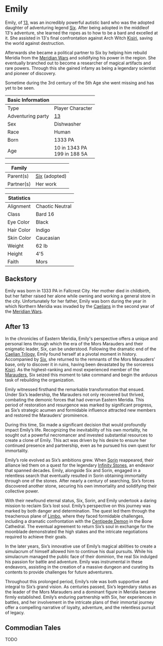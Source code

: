 # Emily

Emily, of [13](13.md), was an incredibly powerful autistic bard who was the adopted daughter of adventuring legend [Six](six.md). After being adopted in the middleof 13's adventure, she learned the ropes as to how to be a bard and excelled at it. She assisted in 13's final confrontation against Arch Witch [Kisiri](../kisiri.md), saving the world against destruction.

Afterwards she became a political partner to Six by helping him rebuild Meridia from the [Meridian Wars](../../Events/meridian_wars.md) and solidifying his power in the region. She eventually branched out to become a researcher of magical artifacts and rare powers. Through this she gained infamy as being a legendary scientist and pioneer of discovery.

Sometime during the 3rd century of the 5th Age she went missing and has yet to be seen.

| Basic Information | |
| - | - |
| Type | Player Character |
| Adventuring party | [13](13.md) |
| Sex | Dishwasher |
| Race | Human |
| Born | 1333 PA |
| Age | 10 in 1343 PA<br>199 in 188 5A |

| Family | |
| - | - |
| Parent(s) | [Six](six.md) (adopted)|
| Partner(s) | Her work |

| Statistics | |
| - | - |
| Alignment | Chaotic Neutral |
| Class | Bard 16 |
| Eye Color | Black |
| Hair Color | Indigo |
| Skin Color | Caucasian |
| Weight | 62 lb |
| Height | 4'5 |
| Faith | Mors |

## Backstory

Emily was born in 1333 PA in Fallcrest City. Her mother died in childbirth, but her father raised her alone while owning and working a general store in the city. Unfortunately for her father, Emily was born during the year in which Northern Meridia was invaded by the [Caelians](../../Factions/Nations/caelian_empire.md) in the second year of the [Meridian Wars](../../Events/meridian_wars.md).

## After 13

In the chronicles of Eastern Meridia, Emily's perspective offers a unique and personal lens through which the era of the Mors Marauders and their enigmatic leader, Six, can be understood. Following the dramatic end of the [Caelian Trilogy](../../Campaigns/caelian_trilogy.md), Emily found herself at a pivotal moment in history. Accompanied by [Six](six.md), she returned to the remnants of the Mors Marauders’ base, only to discover it in ruins, having been devastated by the sorceress [Kisiri](../kisiri.md). As the highest-ranking and most experienced member of the [Marauders](../../Factions/Organizations/mors_marauders.md), Six seized this moment to take command and begin the arduous task of rebuilding the organization.

Emily witnessed firsthand the remarkable transformation that ensued. Under Six’s leadership, the Marauders not only recovered but thrived, combating the demonic forces that had overrun Eastern Meridia. This period of restoration and resurgence was marked by significant progress, as Six’s strategic acumen and formidable influence attracted new members and restored the Marauders' prominence.

During this time, Six made a significant decision that would profoundly impact Emily’s life. Recognizing the inevitability of his own mortality, he sought out a powerful necromancer and invested substantial resources to create a clone of Emily. This act was driven by his desire to ensure her continued presence and partnership, even as he pursued his own quest for immortality.

Emily’s role evolved as Six’s ambitions grew. When [Sorin](sorin.md) reappeared, their alliance led them on a quest for the legendary [Infinity Stones](../../Objects/prismatic_gems.md), an endeavor that spanned decades. Emily, alongside Six and Sorin, engaged in a relentless search that eventually resulted in Sorin obtaining immortality through one of the stones. After nearly a century of searching, Six’s forces discovered another stone, securing his own immortality and solidifying their collective power.

With their newfound eternal status, Six, Sorin, and Emily undertook a daring mission to reclaim Six’s lost soul. Emily’s perspective on this journey was marked by both danger and determination. The quest led them through the treacherous plane of [Limbo](../../Locations/Planes/limbo.md), where they faced formidable challenges, including a dramatic confrontation with the [Centipede Demon](../centipede_demon.md) in the Bone Cathedral. The eventual agreement to return Six’s soul in exchange for the moonblade demonstrated the high stakes and the intricate negotiations required to achieve their goals.

In the later years, Six’s innovative use of Emily’s magical abilities to create a simulacrum of himself allowed him to continue his dual pursuits. While his simulacrum managed the public face of their dominion, the real Six indulged his passion for battle and adventure. Emily was instrumental in these endeavors, assisting in the creation of a massive dungeon and curating its contents to provide challenges for future adventurers.

Throughout this prolonged period, Emily’s role was both supportive and integral to Six’s grand vision. As centuries passed, Six’s legendary status as the leader of the Mors Marauders and a dominant figure in Meridia became firmly established. Emily’s enduring partnership with Six, her experiences in battles, and her involvement in the intricate plans of their immortal journey offer a compelling narrative of loyalty, adventure, and the relentless pursuit of legacy.

## Commodian Tales

TODO
